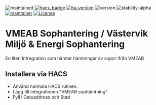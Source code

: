 ![maintained](https://img.shields.io/maintenance/yes/2023.svg)
[![hacs_badge](https://img.shields.io/badge/hacs-default-green.svg)](https://github.com/custom-components/hacs)
[![ha_version](https://img.shields.io/badge/home%20assistant-2023.10%2B-green.svg)](https://www.home-assistant.io)
![version](https://img.shields.io/badge/version-1.0.2-green.svg)
![stability-alpha](https://img.shields.io/badge/stability-stable-green.svg)
[![maintainer](https://img.shields.io/badge/maintainer-nightcbis-blue.svg)](https://github.com/DSorlov)
[![License](https://img.shields.io/badge/License-Apache%202.0-blue.svg)](https://opensource.org/licenses/Apache-2.0)

VMEAB Sophantering / Västervik Miljö & Energi Sophantering
============================================

En liten Intregration som hämtar hämtningar av sopor ifrån VMEAB

## Installera via HACS
* Använd normala HACS rutinen.
* Lägg till integrationen "VMEAB sophämtning"
* Fyll i Gatuaddress och Stad
